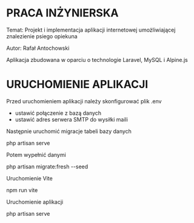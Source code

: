 # PRACA INŻYNIERSKA

Temat: Projekt i implementacja aplikacji internetowej umożliwiającej znalezienie psiego opiekuna

Autor: Rafał Antochowski

Aplikacja zbudowana w oparciu o technologie Laravel, MySQL i Alpine.js

# URUCHOMIENIE APLIKACJI

Przed uruchomieniem aplikacji należy skonfigurować plik .env 
- ustawić połączenie z bazą danych
- ustawić adres serwera SMTP do wysiłki maili

Następnie uruchomić migracje tabeli bazy danych

php artisan serve

Potem wypełnić danymi

php artisan migrate:fresh --seed

Uruchomienie Vite

npm run vite

Uruchomienie aplikacji

php artisan serve
